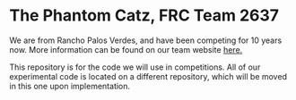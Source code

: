 
<body>
<h1> The Phantom Catz, FRC Team 2637 </h1>
<p> We are from Rancho Palos Verdes, and have been competing for 10 years now. More information can be found on our team website <a href="https://www.frcteam2637.org/"> here. </a>
</p>
<p> This repository is for the code we will use in competitions. All of our experimental code is located on a different repository, which will be moved in this one upon implementation.</p>
</body>





